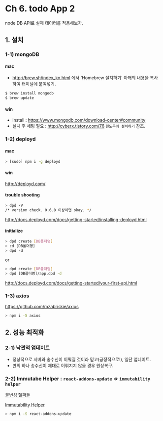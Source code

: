 # Ch 6. todo App 2

node DB API로 실제 데이터를 적용해보자.

## 1. 설치

### 1-1) mongoDB

#### mac

- http://brew.sh/index_ko.html 에서 'Homebrew 설치하기' 아래의 내용을 복사하여 터미널에 붙여넣기.

```bash
$ brew install mongodb
$ brew update
```

#### win

- install : https://www.mongodb.com/download-center#community
- 설치 후 세팅 필요 : http://cyberx.tistory.com/76 `윈도우에 설치하기` 참조.



### 1-2) deployd

#### mac

```bash
> [sudo] npm i -g deployd
```

#### win

http://deployd.com/

#### trouble shooting

```bash
> dpd -V
/* version check. 0.6.8 이상이면 okay. */
```
http://docs.deployd.com/docs/getting-started/installing-deployd.html


#### initialize

```bash
> dpd create [DB폴더명]
> cd [DB폴더명]
> dpd -d
```

or

```bash
> dpd create [DB폴더명]
> dpd [DB폴더명]/app.dpd -d
```

http://docs.deployd.com/docs/getting-started/your-first-api.html


### 1-3) axios

https://github.com/mzabriskie/axios

```bash
> npm i -S axios
```


## 2. 성능 최적화

### 2-1) 낙관적 업데이트

- 정상적으로 서버와 송수신이 이뤄질 것이라 믿고(긍정적으로!), 일단 업데이트.
- 만의 하나 송수신이 제대로 이뤄지지 않을 경우 원상복구.


### 2-2) Immutabe Helper : `react-addons-update` => `immutability helper`

[불변성 헬퍼들](https://facebook.github.io/react/docs/update.html)

[Immutability Helper](https://github.com/kolodny/immutability-helper)

```bash
> npm i -S react-addons-update
```

